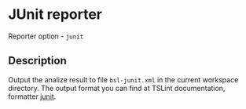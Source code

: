 # JUnit reporter

Reporter option - `junit`

## Description

Output the analize result to file `bsl-junit.xml` in the current workspace directory. The output format you can find at TSLint documentation, formatter [junit](https://palantir.github.io/tslint/formatters/junit/).

